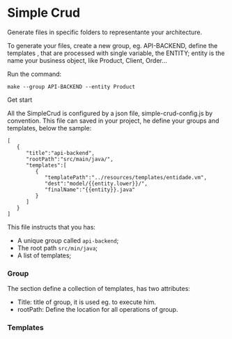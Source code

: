 # Simple Crud

Generate files in specific folders to representante your architecture.

To generate your files, create a new group, eg. API-BACKEND, define the templates , that are processed with single variable,  the ENTITY; entity is the name your business object, like Product, Client, Order...

Run the command:

```
make --group API-BACKEND --entity Product
```

Get start

All the SimpleCrud is configured by a json file, simple-crud-config.js by convention.
This file can saved in your project, he define your groups and templates, below the sample:

```
[
   {
      "title":"api-backend",
      "rootPath":"src/main/java/",
      "templates":[
         {
            "templatePath":"../resources/templates/entidade.vm",
            "dest":"model/{{entity.lower}}/",
            "finalName":"{{entity}}.java"
         }
      ]
   }
]
```

This file instructs that you has:

- A unique group called `api-backend`;
- The root path `src/min/java`;
- A list of templates;

### Group

The section define a collection of templates, has two attributes:

- Title: title of group, it is used eg. to execute him.
- rootPath: Define the location for all operations of group.

### Templates
